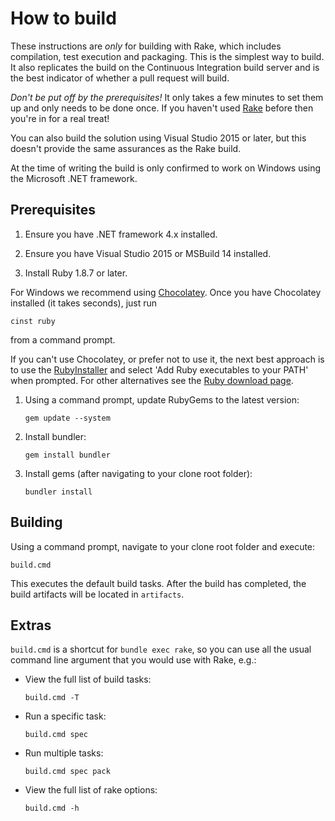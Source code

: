 # How to build

These instructions are *only* for building with Rake, which includes compilation, test execution and packaging. This is the simplest way to build.
It also replicates the build on the Continuous Integration build server and is the best indicator of whether a pull request will build.

*Don't be put off by the prerequisites!* It only takes a few minutes to set them up and only needs to be done once. If you haven't used [Rake](http://rake.rubyforge.org/ "RAKE -- Ruby Make") before then you're in for a real treat!

You can also build the solution using Visual Studio 2015 or later, but this doesn't provide the same assurances as the Rake build.

At the time of writing the build is only confirmed to work on Windows using the Microsoft .NET framework.

## Prerequisites

1. Ensure you have .NET framework 4.x installed.

1. Ensure you have Visual Studio 2015 or MSBuild 14 installed.

1. Install Ruby 1.8.7 or later.

 For Windows we recommend using [Chocolatey](https://chocolatey.org/). Once you have Chocolatey installed (it takes seconds), just run

 `cinst ruby`

 from a command prompt.

 If you can't use Chocolatey, or prefer not to use it, the next best approach is to use the [RubyInstaller](http://rubyinstaller.org/) and select 'Add Ruby executables to your PATH' when prompted. For other alternatives see the [Ruby download page](http://www.ruby-lang.org/en/downloads/).

1. Using a command prompt, update RubyGems to the latest version:

    `gem update --system`

1. Install bundler:

    `gem install bundler`

1. Install gems (after navigating to your clone root folder):

    `bundler install`

## Building

Using a command prompt, navigate to your clone root folder and execute:

`build.cmd`

This executes the default build tasks. After the build has completed, the build artifacts will be located in `artifacts`.

## Extras

`build.cmd` is a shortcut for `bundle exec rake`, so you can use all the usual command line argument that you would use with Rake, e.g.:

* View the full list of build tasks:

    `build.cmd -T`

* Run a specific task:

    `build.cmd spec`

* Run multiple tasks:

    `build.cmd spec pack`

* View the full list of rake options:

    `build.cmd -h`

